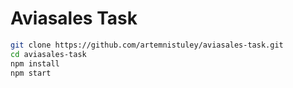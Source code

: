 # Aviasales Task

```sh
git clone https://github.com/artemnistuley/aviasales-task.git
cd aviasales-task
npm install
npm start
```
